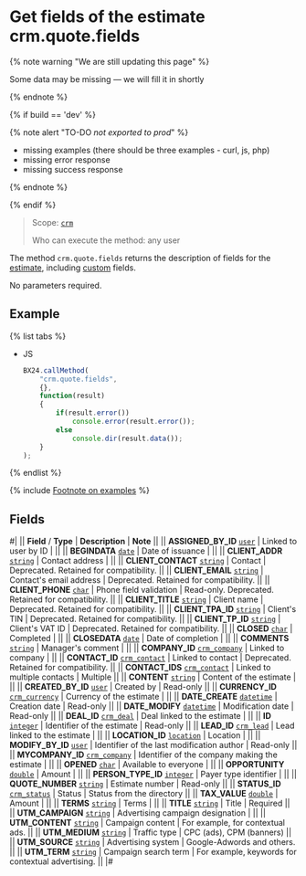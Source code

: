 # Get fields of the estimate crm.quote.fields

{% note warning "We are still updating this page" %}

Some data may be missing — we will fill it in shortly

{% endnote %}

{% if build == 'dev' %}

{% note alert "TO-DO _not exported to prod_" %}

- missing examples (there should be three examples - curl, js, php)
- missing error response
- missing success response

{% endnote %}

{% endif %}

> Scope: [`crm`](../../scopes/permissions.md)
>
> Who can execute the method: any user

The method `crm.quote.fields` returns the description of fields for the [estimate](./crm-quote-add.md), including [custom](./crm-quote-user-field-add.md) fields.

No parameters required.

## Example

{% list tabs %}

- JS

    ```js
    BX24.callMethod(
        "crm.quote.fields",
        {},
        function(result)
        {
            if(result.error())
                console.error(result.error());
            else
                console.dir(result.data());
        }
    );
    ```

{% endlist %}

{% include [Footnote on examples](../../../_includes/examples.md) %}

## Fields

#|
|| **Field** / **Type** | **Description** | **Note** ||
|| **ASSIGNED_BY_ID** 
[`user`](../../data-types.md) | Linked to user by ID | ||
|| **BEGINDATA** 
[`date`](../../data-types.md) | Date of issuance | ||
|| **CLIENT_ADDR** 
[`string`](../../data-types.md) | Contact address | ||
|| **CLIENT_CONTACT** 
[`string`](../../data-types.md) | Contact | Deprecated. Retained for compatibility. ||
|| **CLIENT_EMAIL** 
[`string`](../../data-types.md) | Contact's email address | Deprecated. Retained for compatibility. ||
|| **CLIENT_PHONE** 
[`char`](../../data-types.md) | Phone field validation | Read-only. Deprecated. Retained for compatibility. ||
|| **CLIENT_TITLE** 
[`string`](../../data-types.md) | Client name | Deprecated. Retained for compatibility. ||
|| **CLIENT_TPA_ID** 
[`string`](../../data-types.md) | Client's TIN | Deprecated. Retained for compatibility. ||
|| **CLIENT_TP_ID** 
[`string`](../../data-types.md) | Client's VAT ID | Deprecated. Retained for compatibility. ||
|| **CLOSED** 
[`char`](../../data-types.md) | Completed | ||
|| **CLOSEDATA** 
[`date`](../../data-types.md) | Date of completion | ||
|| **COMMENTS** 
[`string`](../../data-types.md) | Manager's comment | ||
|| **COMPANY_ID** 
[`crm_company`](../../data-types.md) | Linked to company | ||
|| **CONTACT_ID** 
[`crm_contact`](../../data-types.md) | Linked to contact | Deprecated. Retained for compatibility. ||
|| **CONTACT_IDS** 
[`crm_contact`](../../data-types.md) | Linked to multiple contacts | Multiple ||
|| **CONTENT** 
[`string`](../../data-types.md) | Content of the estimate | ||
|| **CREATED_BY_ID** 
[`user`](../../data-types.md) | Created by | Read-only ||
|| **CURRENCY_ID** 
[`crm_currency`](../../data-types.md) | Currency of the estimate | ||
|| **DATE_CREATE** 
[`datetime`](../../data-types.md) | Creation date | Read-only ||
|| **DATE_MODIFY** 
[`datetime`](../../data-types.md) | Modification date | Read-only ||
|| **DEAL_ID** 
[`crm_deal`](../../data-types.md) | Deal linked to the estimate | ||
|| **ID** 
[`integer`](../../data-types.md) | Identifier of the estimate | Read-only ||
|| **LEAD_ID** 
[`crm_lead`](../../data-types.md) | Lead linked to the estimate | ||
|| **LOCATION_ID** 
[`location`](../../data-types.md) | Location | ||
|| **MODIFY_BY_ID** 
[`user`](../../data-types.md) | Identifier of the last modification author | Read-only ||
|| **MYCOMPANY_ID** 
[`crm_company`](../../data-types.md) | Identifier of the company making the estimate | ||
|| **OPENED** 
[`char`](../../data-types.md) | Available to everyone | ||
|| **OPPORTUNITY** 
[`double`](../../data-types.md) | Amount | ||
|| **PERSON_TYPE_ID** 
[`integer`](../../data-types.md) | Payer type identifier | ||
|| **QUOTE_NUMBER** 
[`string`](../../data-types.md) | Estimate number | Read-only ||
|| **STATUS_ID** 
[`crm_status`](../../data-types.md) | Status | Status from the directory ||
|| **TAX_VALUE** 
[`double`](../../data-types.md) | Amount | ||
|| **TERMS** 
[`string`](../../data-types.md) | Terms | ||
|| **TITLE** 
[`string`](../../data-types.md) | Title | Required ||
|| **UTM_CAMPAIGN** 
[`string`](../../data-types.md) | Advertising campaign designation | ||
|| **UTM_CONTENT** 
[`string`](../../data-types.md) | Campaign content | For example, for contextual ads. ||
|| **UTM_MEDIUM** 
[`string`](../../data-types.md) | Traffic type | CPC (ads), CPM (banners) ||
|| **UTM_SOURCE** 
[`string`](../../data-types.md) | Advertising system | Google-Adwords and others. ||
|| **UTM_TERM** 
[`string`](../../data-types.md) | Campaign search term | For example, keywords for contextual advertising. ||
|#
